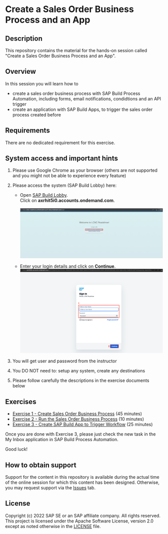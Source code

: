 # Create a Sales Order Business Process and an App 

## Description

This repository contains the material for the hands-on session called "Create a Sales Order Business Process and an App".

## Overview

In this session you will learn how to
- create a sales order business process with SAP Build Process Automation, including forms, email notifications, condidtions and an API trigger
- create an application with SAP Build Apps, to trigger the sales order process created before


## Requirements

There are no dedicated requirement for this exercise. 

## System access and important hints

1. Please use Google Chrome as your browser (others are not supported and you might not be able to experience every feature)
2. Please access the system (SAP Build Lobby) here:
   - Open [SAP Build Lobby](https://lcnc-roadshow.eu10.build.cloud.sap/lobby). <br> Click on <b>axrhit5i0.accounts.ondemand.com</b>.<br><br>
![](images/IAS.png)

   - Enter your login details and click on <b>Continue</b>.
![](images/Login.png)

4. You will get user and password from the instructor
5. You DO NOT need to: setup any system, create any destinations
6. Please follow carefully the descriptions in the exercise documents below

## Exercises



- [Exercise 1 - Create Sales Order Business Process](https://developers.sap.com/tutorials/spa-academy-salesorder.html) (45 minutes)
- [Exercise 2 - Run the Sales Order Business Process](https://developers.sap.com/tutorials/spa-academy-run-salesorderprocess.html) (10 minutes)
- [Exercise 3 - Create SAP Build App to Trigger Workflow](https://developers.sap.com/tutorials/build-apps-workflow-trigger.html) (25 minutes)
  
Once you are done with Exercise 3, please just check the new task in the My Inbox application in SAP Build Process Automation.

Good luck!
  


## How to obtain support

Support for the content in this repository is available during the actual time of the online session for which this content has been designed. Otherwise, you may request support via the [Issues](../../issues) tab.

## License
Copyright (c) 2022 SAP SE or an SAP affiliate company. All rights reserved. This project is licensed under the Apache Software License, version 2.0 except as noted otherwise in the [LICENSE](LICENSES/Apache-2.0.txt) file.

